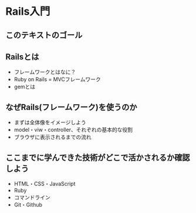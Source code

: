 # Rails入門  

## このテキストのゴール  

## Railsとは
-  フレームワークとはなに？  
-  Ruby on Rails = MVCフレームワーク
-  gemとは

## なぜRails(フレームワーク)を使うのか  

-  まずは全体像をイメージしよう
-   model・viw・controller、それぞれの基本的な役割
-  ブラウザに表示されるまでの流れ

##  ここまでに学んできた技術がどこで活かされるか確認しよう

-  HTML・CSS・JavaScript
-  Ruby
-  コマンドライン
-  Git・Github
